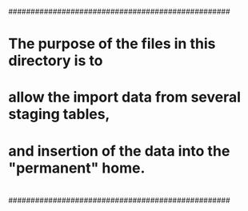 ##################################################
#
# The purpose of the files in this directory is to 
# allow the import data from several staging tables,  
# and insertion of the data into the "permanent" home.
#
##################################################
#

